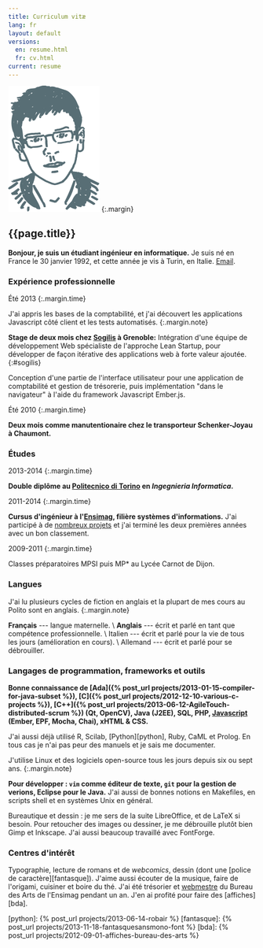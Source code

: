 ```yaml
---
title: Curriculum vitæ
lang: fr
layout: default
versions:
  en: resume.html
  fr: cv.html
current: resume
---
```


![Photo](/public/tete.svg)
{:.margin}

{{page.title}}
------

**Bonjour, je suis un étudiant ingénieur en informatique.** Je suis né en
France le 30 janvier 1992, et cette année je vis à Turin, en Italie. <a
href="mailto:&#106;&#097;&#110;&#121;&#046;&#098;&#101;&#108;&#108;&#117;&#122;&#064;&#104;&#111;&#116;&#109;&#097;&#105;&#108;&#046;&#102;&#114;">Email</a>.

### Expérience professionnelle

Été 2013
{:.margin.time}

J'ai appris les bases de la comptabilité, et j'ai découvert les applications
Javascript côté client et les tests automatisés.
{:.margin.note}

**Stage de deux mois chez [Sogilis](http://sogilis.com/) à Grenoble:**
Intégration d'une équipe de développement Web spécialiste de l'approche
Lean Startup, pour développer de façon itérative des applications web
à forte valeur ajoutée.
{:#sogilis}

Conception d'une partie de l'interface utilisateur pour une application de
comptabilité et gestion de trésorerie, puis implémentation "dans le
navigateur" à l'aide du framework Javascript Ember.js.

Été 2010
{:.margin.time}

**Deux mois comme manutentionaire chez le transporteur Schenker-Joyau à Chaumont.**


### Études

2013-2014
{:.margin.time}

**Double diplôme au [Politecnico di Torino](http://www.polito.it) en
*Ingegnieria Informatica*.**

2011-2014
{:.margin.time}

**Cursus d'ingénieur à l'[Ensimag](http://ensimag.grenoble-inp.fr), filière
systèmes d'informations.**  J'ai participé à de [nombreux
projets](projects.html#school) et j'ai terminé les deux premières années avec
un bon classement.

2009-2011
{:.margin.time}

Classes préparatoires MPSI puis MP\* au Lycée Carnot de Dijon.

### Langues

J'ai lu plusieurs cycles de fiction en anglais et la plupart de mes cours au Polito sont en anglais.
{:.margin.note}

**Français** --- langue maternelle. \\
**Anglais** --- écrit et parlé en tant que compétence professionnelle. \\
Italien --- écrit et parlé pour la vie de tous les jours (amélioration en cours). \\
Allemand --- écrit et parlé pour se débrouiller.



### Langages de programmation, frameworks et outils


**Bonne connaissance de
[Ada]({% post_url projects/2013-01-15-compiler-for-java-subset %}),
[C]({% post_url projects/2012-12-10-various-c-projects %}),
[C++]({% post_url projects/2013-06-12-AgileTouch-distributed-scrum %}) (Qt, OpenCV),
Java (J2EE),
SQL,
PHP,
[Javascript](#sogilis) (Ember, EPF, Mocha, Chai),
xHTML & CSS.**

J'ai aussi déjà utilisé R, Scilab, [Python][python], Ruby, CaML et Prolog. En tous cas je n'ai pas
peur des manuels et je sais me documenter.

J'utilise Linux et des logiciels open-source tous les jours depuis six ou sept
ans.
{:.margin.note}

**Pour développer : `vim` comme éditeur de texte, `git` pour la gestion de
verions, Eclipse pour le Java.** J'ai aussi de bonnes notions en Makefiles, en
scripts shell et en systèmes Unix en général.

Bureautique et dessin : je me sers de la suite LibreOffice, et de LaTeX si
besoin. Pour retoucher des images ou dessiner, je me débrouille plutôt bien
Gimp et Inkscape. J'ai aussi beaucoup travaillé avec FontForge.


### Centres d'intérêt

Typographie, lecture de romans et de *webcomics*, dessin (dont une [police de
caractère][fantasque]). J'aime aussi écouter de la musique, faire de l'origami,
cuisiner et boire du thé.  J'ai été trésorier et
[webmestre](http://bda.ensimag.fr) du Bureau des Arts de l'Ensimag pendant un
an. J'en ai profité pour faire des [affiches][bda].

[python]: {% post_url projects/2013-06-14-robair %}
[fantasque]: {% post_url projects/2013-11-18-fantasquesansmono-font %}
[bda]: {% post_url projects/2012-09-01-affiches-bureau-des-arts %}
